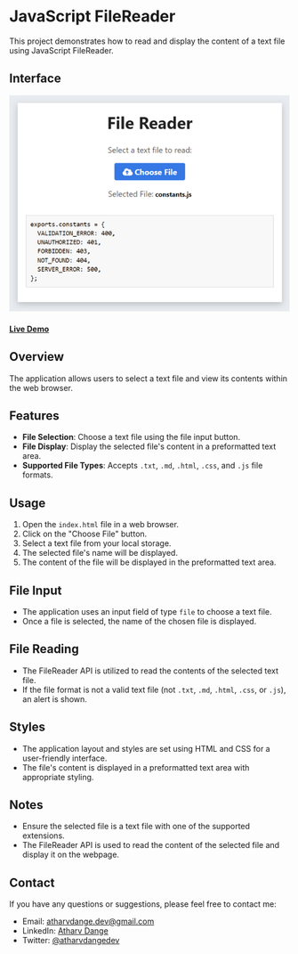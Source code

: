 # JavaScript FileReader

This project demonstrates how to read and display the content of a text file using JavaScript FileReader.

## Interface
![image](ui.png)

#### [Live Demo](https://file-reader.surge.sh)

## Overview

The application allows users to select a text file and view its contents within the web browser.

## Features

- **File Selection**: Choose a text file using the file input button.
- **File Display**: Display the selected file's content in a preformatted text area.
- **Supported File Types**: Accepts `.txt`, `.md`, `.html`, `.css`, and `.js` file formats.

## Usage

1. Open the `index.html` file in a web browser.
2. Click on the "Choose File" button.
3. Select a text file from your local storage.
4. The selected file's name will be displayed.
5. The content of the file will be displayed in the preformatted text area.

## File Input

- The application uses an input field of type `file` to choose a text file.
- Once a file is selected, the name of the chosen file is displayed.

## File Reading

- The FileReader API is utilized to read the contents of the selected text file.
- If the file format is not a valid text file (not `.txt`, `.md`, `.html`, `.css`, or `.js`), an alert is shown.

## Styles

- The application layout and styles are set using HTML and CSS for a user-friendly interface.
- The file's content is displayed in a preformatted text area with appropriate styling.

## Notes

- Ensure the selected file is a text file with one of the supported extensions.
- The FileReader API is used to read the content of the selected file and display it on the webpage.

## Contact

If you have any questions or suggestions, please feel free to contact me:

- Email: atharvdange.dev@gmail.com
- LinkedIn: [Atharv Dange](http://linkedin.com/in/atharvdange)
- Twitter: [@atharvdangedev](https://twitter.com/atharvdangedev)